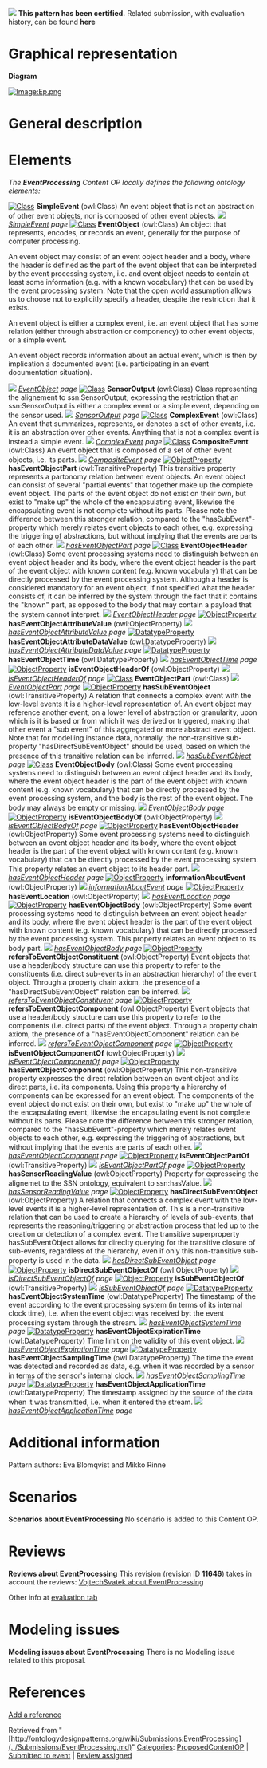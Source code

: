 [![](../images/thumb/b/b5/Certified.png/70px-Certified.png)](../Image/Certified.png.md "Certified.png") __This pattern has been certified.__
Related submission, with evaluation history, can be found __here__





#  Graphical representation


__Diagram__




[![Image:Ep.png](../images/2/20/Ep.png)](../Image/Ep.png.md "Image:Ep.png")




#  General description


  




#  Elements


_The __EventProcessing__ Content OP locally defines the following ontology elements:_



[![Class](../images/thumb/2/27/Class.gif/20px-Class.gif)](../Image/Class.gif.md "Class") __SimpleEvent__ (owl:Class) An event object that is not an abstraction of other event objects, nor is composed of other event objects. 
 [![](../images/thumb/8/87/ArrowRight.gif/11px-ArrowRight.gif)](../Image/ArrowRight.gif.md "ArrowRight.gif") _[SimpleEvent](http://ontologydesignpatterns.org/wiki/Submissions:EventProcessing/SimpleEvent "Submissions:EventProcessing/SimpleEvent") page_
[![Class](../images/thumb/2/27/Class.gif/20px-Class.gif)](../Image/Class.gif.md "Class") __EventObject__ (owl:Class) An object that represents, encodes, or records an event, generally for the purpose of computer processing. 
  



An event object may consist of an event object header and a body, where the header is defined as the part of the event object that can be interpreted by the event processing system, i.e. and event object needs to contain at least some information (e.g. with a known vocabulary) that can be used by the event processing system. Note that the open world assumption allows us to choose not to explicitly specify a header, despite the restriction that it exists. 


  



An event object is either a complex event, i.e. an event object that has some relation (either through abstraction or componency) to other event objects, or a simple event. 


  



An event object records information about an actual event, which is then by implication a documented event (i.e. participating in an event documentation situation). 



 [![](../images/thumb/8/87/ArrowRight.gif/11px-ArrowRight.gif)](../Image/ArrowRight.gif.md "ArrowRight.gif") _[EventObject](../Submissions/EventProcessing/EventObject.md "Submissions:EventProcessing/EventObject") page_
[![Class](../images/thumb/2/27/Class.gif/20px-Class.gif)](../Image/Class.gif.md "Class") __SensorOutput__ (owl:Class) Class representing the alignement to ssn:SensorOutput, expressing the restriction that an ssn:SensorOutput is either a complex event or a simple event, depending on the sensor used. 
 [![](../images/thumb/8/87/ArrowRight.gif/11px-ArrowRight.gif)](../Image/ArrowRight.gif.md "ArrowRight.gif") _[SensorOutput](../Submissions/EventProcessing/SensorOutput.md "Submissions:EventProcessing/SensorOutput") page_
[![Class](../images/thumb/2/27/Class.gif/20px-Class.gif)](../Image/Class.gif.md "Class") __ComplexEvent__ (owl:Class) An event that summarizes, represents, or denotes a set of other events, i.e. it is an abstraction over other events. Anything that is not a complex event is instead a simple event. 
 [![](../images/thumb/8/87/ArrowRight.gif/11px-ArrowRight.gif)](../Image/ArrowRight.gif.md "ArrowRight.gif") _[ComplexEvent](http://ontologydesignpatterns.org/wiki/Submissions:EventProcessing/ComplexEvent "Submissions:EventProcessing/ComplexEvent") page_
[![Class](../images/thumb/2/27/Class.gif/20px-Class.gif)](../Image/Class.gif.md "Class") __CompositeEvent__ (owl:Class) An event object that is composed of a set of other event objects, i.e. its parts. 
 [![](../images/thumb/8/87/ArrowRight.gif/11px-ArrowRight.gif)](../Image/ArrowRight.gif.md "ArrowRight.gif") _[CompositeEvent](http://ontologydesignpatterns.org/wiki/Submissions:EventProcessing/CompositeEvent "Submissions:EventProcessing/CompositeEvent") page_
[![ObjectProperty](../images/thumb/c/c3/ObjectProperty.gif/20px-ObjectProperty.gif)](../Image/ObjectProperty.gif.md "ObjectProperty") __hasEventObjectPart__ (owl:TransitiveProperty) This transitive property represents a partonomy relation between event objects. An event object can consist of several "partial events" that together make up the complete event object. The parts of the event object do not exist on their own, but exist to "make up" the whole of the encapsulating event, likewise the encapsulating event is not complete without its parts. Please note the difference between this stronger relation, compared to the "hasSubEvent"-property which merely relates event objects to each other, e.g. expressing the triggering of abstractions, but without implying that the events are parts of each other. 
 [![](../images/thumb/8/87/ArrowRight.gif/11px-ArrowRight.gif)](../Image/ArrowRight.gif.md "ArrowRight.gif") _[hasEventObjectPart](../Submissions/EventProcessing/hasEventObjectPart.md "Submissions:EventProcessing/hasEventObjectPart") page_
[![Class](../images/thumb/2/27/Class.gif/20px-Class.gif)](../Image/Class.gif.md "Class") __EventObjectHeader__ (owl:Class) Some event processing systems need to distinguish between an event object header and its body, where the event object header is the part of the event object with known content (e.g. known vocabulary) that can be directly processed by the event processing system. Although a header is considered mandatory for an event object, if not specified what the header consists of, it can be inferred by the system through the fact that it contains the "known" part, as opposed to the body that may contain a payload that the system cannot interpret. 
 [![](../images/thumb/8/87/ArrowRight.gif/11px-ArrowRight.gif)](../Image/ArrowRight.gif.md "ArrowRight.gif") _[EventObjectHeader](../Submissions/EventProcessing/EventObjectHeader.md "Submissions:EventProcessing/EventObjectHeader") page_
[![ObjectProperty](../images/thumb/c/c3/ObjectProperty.gif/20px-ObjectProperty.gif)](../Image/ObjectProperty.gif.md "ObjectProperty") __hasEventObjectAttributeValue__ (owl:ObjectProperty) 
 [![](../images/thumb/8/87/ArrowRight.gif/11px-ArrowRight.gif)](../Image/ArrowRight.gif.md "ArrowRight.gif") _[hasEventObjectAttributeValue](../Submissions/EventProcessing/hasEventObjectAttributeValue.md "Submissions:EventProcessing/hasEventObjectAttributeValue") page_
[![DatatypeProperty](../images/thumb/a/a5/DatatypeProperty.gif/20px-DatatypeProperty.gif)](../Image/DatatypeProperty.gif.md "DatatypeProperty") __hasEventObjectAttributeDataValue__ (owl:DatatypeProperty) 
 [![](../images/thumb/8/87/ArrowRight.gif/11px-ArrowRight.gif)](../Image/ArrowRight.gif.md "ArrowRight.gif") _[hasEventObjectAttributeDataValue](../Submissions/EventProcessing/hasEventObjectAttributeDataValue.md "Submissions:EventProcessing/hasEventObjectAttributeDataValue") page_
[![DatatypeProperty](../images/thumb/a/a5/DatatypeProperty.gif/20px-DatatypeProperty.gif)](../Image/DatatypeProperty.gif.md "DatatypeProperty") __hasEventObjectTime__ (owl:DatatypeProperty) 
 [![](../images/thumb/8/87/ArrowRight.gif/11px-ArrowRight.gif)](../Image/ArrowRight.gif.md "ArrowRight.gif") _[hasEventObjectTime](../Submissions/EventProcessing/hasEventObjectTime.md "Submissions:EventProcessing/hasEventObjectTime") page_
[![ObjectProperty](../images/thumb/c/c3/ObjectProperty.gif/20px-ObjectProperty.gif)](../Image/ObjectProperty.gif.md "ObjectProperty") __isEventObjectHeaderOf__ (owl:ObjectProperty) 
 [![](../images/thumb/8/87/ArrowRight.gif/11px-ArrowRight.gif)](../Image/ArrowRight.gif.md "ArrowRight.gif") _[isEventObjectHeaderOf](../Submissions/EventProcessing/isEventObjectHeaderOf.md "Submissions:EventProcessing/isEventObjectHeaderOf") page_
[![Class](../images/thumb/2/27/Class.gif/20px-Class.gif)](../Image/Class.gif.md "Class") __EventObjectPart__ (owl:Class) 
 [![](../images/thumb/8/87/ArrowRight.gif/11px-ArrowRight.gif)](../Image/ArrowRight.gif.md "ArrowRight.gif") _[EventObjectPart](../Submissions/EventProcessing/EventObjectPart.md "Submissions:EventProcessing/EventObjectPart") page_
[![ObjectProperty](../images/thumb/c/c3/ObjectProperty.gif/20px-ObjectProperty.gif)](../Image/ObjectProperty.gif.md "ObjectProperty") __hasSubEventObject__ (owl:TransitiveProperty) A relation that connects a complex event with the low-level events it is a higher-level representation of. An event object may reference another event, on a lower level of abstraction or granularity, upon which is it is based or from which it was derived or triggered, making that other event a "sub event" of this aggregated or more abstract event object. Note that for modelling instance data, normally, the non-transitive sub-property "hasDirectSubEventObject" should be used, based on which the presence of this transitive relation can be inferred. 
 [![](../images/thumb/8/87/ArrowRight.gif/11px-ArrowRight.gif)](../Image/ArrowRight.gif.md "ArrowRight.gif") _[hasSubEventObject](../Submissions/EventProcessing/hasSubEventObject.md "Submissions:EventProcessing/hasSubEventObject") page_
[![Class](../images/thumb/2/27/Class.gif/20px-Class.gif)](../Image/Class.gif.md "Class") __EventObjectBody__ (owl:Class) Some event processing systems need to distinguish between an event object header and its body, where the event object header is the part of the event object with known content (e.g. known vocabulary) that can be directly processed by the event processing system, and the body is the rest of the event object. The body may always be empty or missing. 
 [![](../images/thumb/8/87/ArrowRight.gif/11px-ArrowRight.gif)](../Image/ArrowRight.gif.md "ArrowRight.gif") _[EventObjectBody](../Submissions/EventProcessing/EventObjectBody.md "Submissions:EventProcessing/EventObjectBody") page_
[![ObjectProperty](../images/thumb/c/c3/ObjectProperty.gif/20px-ObjectProperty.gif)](../Image/ObjectProperty.gif.md "ObjectProperty") __isEventObjectBodyOf__ (owl:ObjectProperty) 
 [![](../images/thumb/8/87/ArrowRight.gif/11px-ArrowRight.gif)](../Image/ArrowRight.gif.md "ArrowRight.gif") _[isEventObjectBodyOf](../Submissions/EventProcessing/isEventObjectBodyOf.md "Submissions:EventProcessing/isEventObjectBodyOf") page_
[![ObjectProperty](../images/thumb/c/c3/ObjectProperty.gif/20px-ObjectProperty.gif)](../Image/ObjectProperty.gif.md "ObjectProperty") __hasEventObjectHeader__ (owl:ObjectProperty) Some event processing systems need to distinguish between an event object header and its body, where the event object header is the part of the event object with known content (e.g. known vocabulary) that can be directly processed by the event processing system. This property relates an event object to its header part. 
 [![](../images/thumb/8/87/ArrowRight.gif/11px-ArrowRight.gif)](../Image/ArrowRight.gif.md "ArrowRight.gif") _[hasEventObjectHeader](../Submissions/EventProcessing/hasEventObjectHeader.md "Submissions:EventProcessing/hasEventObjectHeader") page_
[![ObjectProperty](../images/thumb/c/c3/ObjectProperty.gif/20px-ObjectProperty.gif)](../Image/ObjectProperty.gif.md "ObjectProperty") __informationAboutEvent__ (owl:ObjectProperty) 
 [![](../images/thumb/8/87/ArrowRight.gif/11px-ArrowRight.gif)](../Image/ArrowRight.gif.md "ArrowRight.gif") _[informationAboutEvent](../Submissions/EventProcessing/informationAboutEvent.md "Submissions:EventProcessing/informationAboutEvent") page_
[![ObjectProperty](../images/thumb/c/c3/ObjectProperty.gif/20px-ObjectProperty.gif)](../Image/ObjectProperty.gif.md "ObjectProperty") __hasEventLocation__ (owl:ObjectProperty) 
 [![](../images/thumb/8/87/ArrowRight.gif/11px-ArrowRight.gif)](../Image/ArrowRight.gif.md "ArrowRight.gif") _[hasEventLocation](../Submissions/EventProcessing/hasEventLocation.md "Submissions:EventProcessing/hasEventLocation") page_
[![ObjectProperty](../images/thumb/c/c3/ObjectProperty.gif/20px-ObjectProperty.gif)](../Image/ObjectProperty.gif.md "ObjectProperty") __hasEventObjectBody__ (owl:ObjectProperty) Some event processing systems need to distinguish between an event object header and its body, where the event object header is the part of the event object with known content (e.g. known vocabulary) that can be directly processed by the event processing system. This property relates an event object to its body part. 
 [![](../images/thumb/8/87/ArrowRight.gif/11px-ArrowRight.gif)](../Image/ArrowRight.gif.md "ArrowRight.gif") _[hasEventObjectBody](../Submissions/EventProcessing/hasEventObjectBody.md "Submissions:EventProcessing/hasEventObjectBody") page_
[![ObjectProperty](../images/thumb/c/c3/ObjectProperty.gif/20px-ObjectProperty.gif)](../Image/ObjectProperty.gif.md "ObjectProperty") __refersToEventObjectConstituent__ (owl:ObjectProperty) Event objects that use a header/body structure can use this property to refer to the constituents (i.e. direct sub-events in an abstraction hierarchy) of the event object. Through a property chain axiom, the presence of a "hasDirectSubEventObject" relation can be inferred. 
 [![](../images/thumb/8/87/ArrowRight.gif/11px-ArrowRight.gif)](../Image/ArrowRight.gif.md "ArrowRight.gif") _[refersToEventObjectConstituent](../Submissions/EventProcessing/refersToEventObjectConstituent.md "Submissions:EventProcessing/refersToEventObjectConstituent") page_
[![ObjectProperty](../images/thumb/c/c3/ObjectProperty.gif/20px-ObjectProperty.gif)](../Image/ObjectProperty.gif.md "ObjectProperty") __refersToEventObjectComponent__ (owl:ObjectProperty) Event objects that use a header/body structure can use this property to refer to the components (i.e. direct parts) of the event object. Through a property chain axiom, the presence of a "hasEventObjectComponent" relation can be inferred. 
 [![](../images/thumb/8/87/ArrowRight.gif/11px-ArrowRight.gif)](../Image/ArrowRight.gif.md "ArrowRight.gif") _[refersToEventObjectComponent](../Submissions/EventProcessing/refersToEventObjectComponent.md "Submissions:EventProcessing/refersToEventObjectComponent") page_
[![ObjectProperty](../images/thumb/c/c3/ObjectProperty.gif/20px-ObjectProperty.gif)](../Image/ObjectProperty.gif.md "ObjectProperty") __isEventObjectComponentOf__ (owl:ObjectProperty) 
 [![](../images/thumb/8/87/ArrowRight.gif/11px-ArrowRight.gif)](../Image/ArrowRight.gif.md "ArrowRight.gif") _[isEventObjectComponentOf](../Submissions/EventProcessing/isEventObjectComponentOf.md "Submissions:EventProcessing/isEventObjectComponentOf") page_
[![ObjectProperty](../images/thumb/c/c3/ObjectProperty.gif/20px-ObjectProperty.gif)](../Image/ObjectProperty.gif.md "ObjectProperty") __hasEventObjectComponent__ (owl:ObjectProperty) This non-transitive property expresses the direct relation between an event object and its direct parts, i.e. its components. Using this property a hierarchy of components can be expressed for an event object. The components of the event object do not exist on their own, but exist to "make up" the whole of the encapsulating event, likewise the encapsulating event is not complete without its parts. Please note the difference between this stronger relation, compared to the "hasSubEvent"-property which merely relates event objects to each other, e.g. expressing the triggering of abstractions, but without implying that the events are parts of each other. 
 [![](../images/thumb/8/87/ArrowRight.gif/11px-ArrowRight.gif)](../Image/ArrowRight.gif.md "ArrowRight.gif") _[hasEventObjectComponent](../Submissions/EventProcessing/hasEventObjectComponent.md "Submissions:EventProcessing/hasEventObjectComponent") page_
[![ObjectProperty](../images/thumb/c/c3/ObjectProperty.gif/20px-ObjectProperty.gif)](../Image/ObjectProperty.gif.md "ObjectProperty") __isEventObjectPartOf__ (owl:TransitiveProperty) 
 [![](../images/thumb/8/87/ArrowRight.gif/11px-ArrowRight.gif)](../Image/ArrowRight.gif.md "ArrowRight.gif") _[isEventObjectPartOf](../Submissions/EventProcessing/isEventObjectPartOf.md "Submissions:EventProcessing/isEventObjectPartOf") page_
[![ObjectProperty](../images/thumb/c/c3/ObjectProperty.gif/20px-ObjectProperty.gif)](../Image/ObjectProperty.gif.md "ObjectProperty") __hasSensorReadingValue__ (owl:ObjectProperty) Property for expresseing the alignemet to the SSN ontology, equivalent to ssn:hasValue. 
 [![](../images/thumb/8/87/ArrowRight.gif/11px-ArrowRight.gif)](../Image/ArrowRight.gif.md "ArrowRight.gif") _[hasSensorReadingValue](../Submissions/EventProcessing/hasSensorReadingValue.md "Submissions:EventProcessing/hasSensorReadingValue") page_
[![ObjectProperty](../images/thumb/c/c3/ObjectProperty.gif/20px-ObjectProperty.gif)](../Image/ObjectProperty.gif.md "ObjectProperty") __hasDirectSubEventObject__ (owl:ObjectProperty) A relation that connects a complex event with the low-level events it is a higher-level representation of. This is a non-transitive relation that can be used to create a hierarchy of levels of sub-events, that represents the reasoning/triggering or abstraction process that led up to the creation or detection of a complex event. The transitive superproperty hasSubEventObject allows for direclty querying for the transitive closure of sub-events, regardless of the hierarchy, even if only this non-transitive sub-property is used in the data. 
 [![](../images/thumb/8/87/ArrowRight.gif/11px-ArrowRight.gif)](../Image/ArrowRight.gif.md "ArrowRight.gif") _[hasDirectSubEventObject](../Submissions/EventProcessing/hasDirectSubEventObject.md "Submissions:EventProcessing/hasDirectSubEventObject") page_
[![ObjectProperty](../images/thumb/c/c3/ObjectProperty.gif/20px-ObjectProperty.gif)](../Image/ObjectProperty.gif.md "ObjectProperty") __isDirectSubEventObjectOf__ (owl:ObjectProperty) 
 [![](../images/thumb/8/87/ArrowRight.gif/11px-ArrowRight.gif)](../Image/ArrowRight.gif.md "ArrowRight.gif") _[isDirectSubEventObjectOf](../Submissions/EventProcessing/isDirectSubEventObjectOf.md "Submissions:EventProcessing/isDirectSubEventObjectOf") page_
[![ObjectProperty](../images/thumb/c/c3/ObjectProperty.gif/20px-ObjectProperty.gif)](../Image/ObjectProperty.gif.md "ObjectProperty") __isSubEventObjectOf__ (owl:TransitiveProperty) 
 [![](../images/thumb/8/87/ArrowRight.gif/11px-ArrowRight.gif)](../Image/ArrowRight.gif.md "ArrowRight.gif") _[isSubEventObjectOf](../Submissions/EventProcessing/isSubEventObjectOf.md "Submissions:EventProcessing/isSubEventObjectOf") page_
[![DatatypeProperty](../images/thumb/a/a5/DatatypeProperty.gif/20px-DatatypeProperty.gif)](../Image/DatatypeProperty.gif.md "DatatypeProperty") __hasEventObjectSystemTime__ (owl:DatatypeProperty) The timestamp of the event according to the event processing system (in terms of its internal clock time), i.e. when the event object was received byt the event processing system through the stream. 
 [![](../images/thumb/8/87/ArrowRight.gif/11px-ArrowRight.gif)](../Image/ArrowRight.gif.md "ArrowRight.gif") _[hasEventObjectSystemTime](../Submissions/EventProcessing/hasEventObjectSystemTime.md "Submissions:EventProcessing/hasEventObjectSystemTime") page_
[![DatatypeProperty](../images/thumb/a/a5/DatatypeProperty.gif/20px-DatatypeProperty.gif)](../Image/DatatypeProperty.gif.md "DatatypeProperty") __hasEventObjectExpirationTime__ (owl:DatatypeProperty) Time limit on the validity of this event object. 
 [![](../images/thumb/8/87/ArrowRight.gif/11px-ArrowRight.gif)](../Image/ArrowRight.gif.md "ArrowRight.gif") _[hasEventObjectExpirationTime](../Submissions/EventProcessing/hasEventObjectExpirationTime.md "Submissions:EventProcessing/hasEventObjectExpirationTime") page_
[![DatatypeProperty](../images/thumb/a/a5/DatatypeProperty.gif/20px-DatatypeProperty.gif)](../Image/DatatypeProperty.gif.md "DatatypeProperty") __hasEventObjectSamplingTime__ (owl:DatatypeProperty) The time the event was detected and recorded as data, e.g. when it was recorded by a sensor in terms of the sensor's internal clock. 
 [![](../images/thumb/8/87/ArrowRight.gif/11px-ArrowRight.gif)](../Image/ArrowRight.gif.md "ArrowRight.gif") _[hasEventObjectSamplingTime](../Submissions/EventProcessing/hasEventObjectSamplingTime.md "Submissions:EventProcessing/hasEventObjectSamplingTime") page_
[![DatatypeProperty](../images/thumb/a/a5/DatatypeProperty.gif/20px-DatatypeProperty.gif)](../Image/DatatypeProperty.gif.md "DatatypeProperty") __hasEventObjectApplicationTime__ (owl:DatatypeProperty) The timestamp assigned by the source of the data when it was transmitted, i.e. when it entered the stream. 
 [![](../images/thumb/8/87/ArrowRight.gif/11px-ArrowRight.gif)](../Image/ArrowRight.gif.md "ArrowRight.gif") _[hasEventObjectApplicationTime](../Submissions/EventProcessing/hasEventObjectApplicationTime.md "Submissions:EventProcessing/hasEventObjectApplicationTime") page_
#  Additional information


Pattern authors: Eva Blomqvist and Mikko Rinne



#  Scenarios



__Scenarios about EventProcessing__
No scenario is added to this Content OP.




#  Reviews



__Reviews about EventProcessing__
This revision (revision ID __11646__) takes in account the reviews: [VojtechSvatek about EventProcessing](../Reviews/VojtechSvatek_about_EventProcessing.md "Reviews:VojtechSvatek about EventProcessing")


Other info at [evaluation tab](http://ontologydesignpatterns.org/wiki/index.php?title=Submissions:EventProcessing&action=evaluation "http://ontologydesignpatterns.org/wiki/index.php?title=Submissions:EventProcessing&action=evaluation")




  




#  Modeling issues



__Modeling issues about EventProcessing__
There is no Modeling issue related to this proposal.




  




#  References


[Add a reference](index.php@title=Odp%253AAdd_reference&subject=../Submissions/EventProcessing.md "http://ontologydesignpatterns.org/wiki/index.php?title=Odp:Add_reference&subject=Submissions%3AEventProcessing")


  






Retrieved from "[http://ontologydesignpatterns.org/wiki/Submissions:EventProcessing](../Submissions/EventProcessing.md)"
 [Categories](http://ontologydesignpatterns.org/wiki/Special:Categories "Special:Categories"): [ProposedContentOP](../Category/ProposedContentOP.md "Category:ProposedContentOP") | [Submitted to event](../Category/Submitted_to_event.md "Category:Submitted to event") | [Review assigned](../Category/Review_assigned.md "Category:Review assigned")